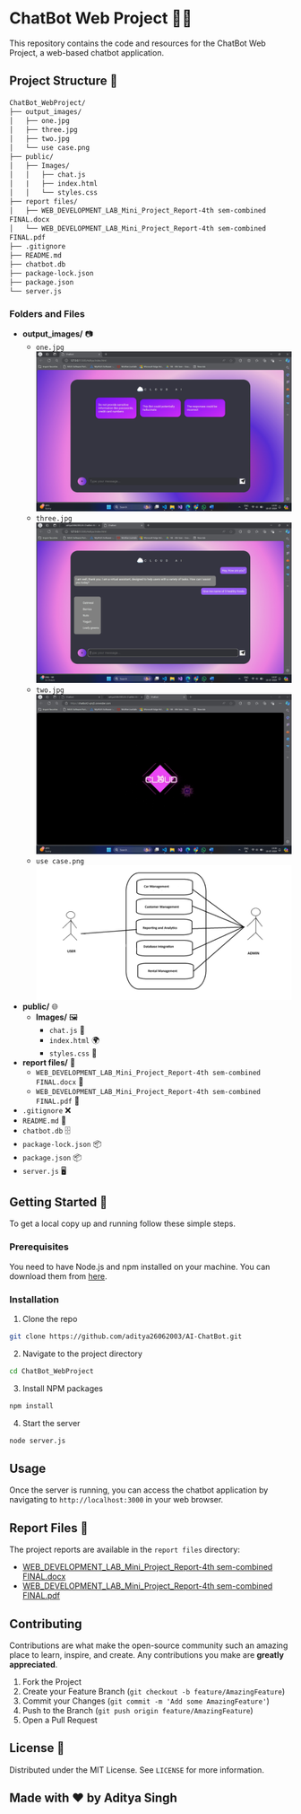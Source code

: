 
# ChatBot Web Project 🤖💬

This repository contains the code and resources for the ChatBot Web Project, a web-based chatbot application.

## Project Structure 📁

```
ChatBot_WebProject/
├── output_images/
│   ├── one.jpg
│   ├── three.jpg
│   ├── two.jpg
│   └── use case.png
├── public/
│   ├── Images/
│   │   ├── chat.js
│   |   ├── index.html
│   │   └── styles.css
├── report files/
│   ├── WEB_DEVELOPMENT_LAB_Mini_Project_Report-4th sem-combined FINAL.docx
│   └── WEB_DEVELOPMENT_LAB_Mini_Project_Report-4th sem-combined FINAL.pdf
├── .gitignore
├── README.md
├── chatbot.db
├── package-lock.json
├── package.json
└── server.js
```

### Folders and Files

- **output_images/** 📷
  - `one.jpg` ![one](output_images/one.jpg)
  - `three.jpg` ![three](output_images/three.jpg)
  - `two.jpg` ![two](output_images/two.jpg)
  - `use case.png` ![use case](output_images/use%20case.png)
- **public/** 🌐
  - **Images/** 🖼️
    - `chat.js` 📄
    - `index.html` 🌍
    - `styles.css` 🎨
- **report files/** 📝
  - `WEB_DEVELOPMENT_LAB_Mini_Project_Report-4th sem-combined FINAL.docx` 📄
  - `WEB_DEVELOPMENT_LAB_Mini_Project_Report-4th sem-combined FINAL.pdf` 📄
- `.gitignore` ❌
- `README.md` 📘
- `chatbot.db` 🗄️
- `package-lock.json` 📦
- `package.json` 📦
- `server.js` 🖥️

## Getting Started 🚀

To get a local copy up and running follow these simple steps.

### Prerequisites

You need to have Node.js and npm installed on your machine. You can download them from [here](https://nodejs.org/).

### Installation

1. Clone the repo

```sh
git clone https://github.com/aditya26062003/AI-ChatBot.git
```

2. Navigate to the project directory

```sh
cd ChatBot_WebProject
```

3. Install NPM packages

```sh
npm install
```

4. Start the server

```sh
node server.js
```

## Usage

Once the server is running, you can access the chatbot application by navigating to `http://localhost:3000` in your web browser.


## Report Files 📝

The project reports are available in the `report files` directory:

- [WEB_DEVELOPMENT_LAB_Mini_Project_Report-4th sem-combined FINAL.docx](report%20files/WEB_DEVELOPMENT_LAB_Mini_Project_Report-4th%20sem-combined%20FINAL.docx)
- [WEB_DEVELOPMENT_LAB_Mini_Project_Report-4th sem-combined FINAL.pdf](report%20files/WEB_DEVELOPMENT_LAB_Mini_Project_Report-4th%20sem-combined%20FINAL.pdf)

## Contributing

Contributions are what make the open-source community such an amazing place to learn, inspire, and create. Any contributions you make are **greatly appreciated**.

1. Fork the Project
2. Create your Feature Branch (`git checkout -b feature/AmazingFeature`)
3. Commit your Changes (`git commit -m 'Add some AmazingFeature'`)
4. Push to the Branch (`git push origin feature/AmazingFeature`)
5. Open a Pull Request

## License 📄

Distributed under the MIT License. See `LICENSE` for more information.

## Made with ❤️ by Aditya Singh
